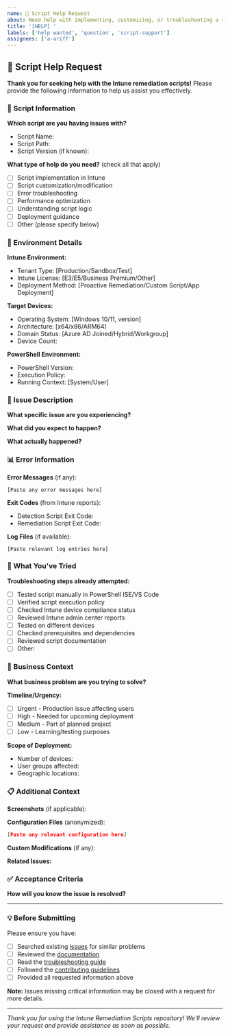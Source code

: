 ```yaml
---
name: 📄 Script Help Request
about: Need help with implementing, customizing, or troubleshooting a remediation script
title: '[HELP] '
labels: ['help wanted', 'question', 'script-support']
assignees: ['a-ariff']
---
```


## 📄 Script Help Request

**Thank you for seeking help with the Intune remediation scripts!** Please provide the following information to help us assist you effectively.

### 📝 Script Information

**Which script are you having issues with?**
<!-- Please specify the exact script name and path -->
- Script Name: 
- Script Path: 
- Script Version (if known): 

**What type of help do you need?** (check all that apply)
- [ ] Script implementation in Intune
- [ ] Script customization/modification
- [ ] Error troubleshooting
- [ ] Performance optimization
- [ ] Understanding script logic
- [ ] Deployment guidance
- [ ] Other (please specify below)

### 💯 Environment Details

**Intune Environment:**
- Tenant Type: [Production/Sandbox/Test]
- Intune License: [E3/E5/Business Premium/Other]
- Deployment Method: [Proactive Remediation/Custom Script/App Deployment]

**Target Devices:**
- Operating System: [Windows 10/11, version]
- Architecture: [x64/x86/ARM64]
- Domain Status: [Azure AD Joined/Hybrid/Workgroup]
- Device Count: 

**PowerShell Environment:**
- PowerShell Version: 
- Execution Policy: 
- Running Context: [System/User]

### 🐞 Issue Description

**What specific issue are you experiencing?**
<!-- Provide a clear and detailed description -->

**What did you expect to happen?**
<!-- Describe the expected behavior -->

**What actually happened?**
<!-- Describe what actually occurred -->

### 📊 Error Information

**Error Messages** (if any):
```
[Paste any error messages here]
```

**Exit Codes** (from Intune reports):
- Detection Script Exit Code: 
- Remediation Script Exit Code: 

**Log Files** (if available):
```
[Paste relevant log entries here]
```

### 🔧 What You've Tried

**Troubleshooting steps already attempted:**
- [ ] Tested script manually in PowerShell ISE/VS Code
- [ ] Verified script execution policy
- [ ] Checked Intune device compliance status
- [ ] Reviewed Intune admin center reports
- [ ] Tested on different devices
- [ ] Checked prerequisites and dependencies
- [ ] Reviewed script documentation
- [ ] Other: 

### 💼 Business Context

**What business problem are you trying to solve?**
<!-- This helps us provide better guidance -->

**Timeline/Urgency:**
- [ ] Urgent - Production issue affecting users
- [ ] High - Needed for upcoming deployment
- [ ] Medium - Part of planned project
- [ ] Low - Learning/testing purposes

**Scope of Deployment:**
- Number of devices: 
- User groups affected: 
- Geographic locations: 

### 📋 Additional Context

**Screenshots** (if applicable):
<!-- Drag and drop screenshots here -->

**Configuration Files** (anonymized):
```json
[Paste any relevant configuration here]
```

**Custom Modifications** (if any):
<!-- Please describe any changes you made to the original script -->

**Related Issues:**
<!-- Link to any related GitHub issues or support tickets -->

### ✅ Acceptance Criteria

**How will you know the issue is resolved?**
<!-- Describe success criteria -->

---

### 💡 Before Submitting

Please ensure you have:
- [ ] Searched existing [issues](../issues) for similar problems
- [ ] Reviewed the [documentation](../docs)
- [ ] Read the [troubleshooting guide](../docs/troubleshooting.md)
- [ ] Followed the [contributing guidelines](../CONTRIBUTING.md)
- [ ] Provided all requested information above

**Note:** Issues missing critical information may be closed with a request for more details.

---

*Thank you for using the Intune Remediation Scripts repository! We'll review your request and provide assistance as soon as possible.*
